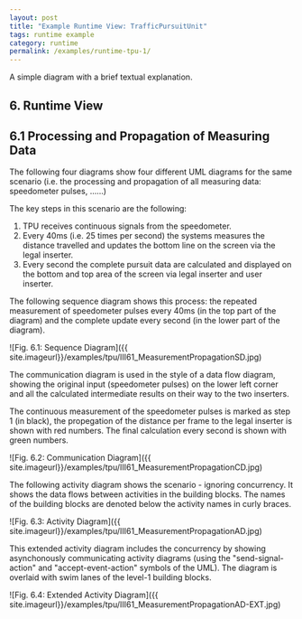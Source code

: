 ```yaml
---
layout: post
title: "Example Runtime View: TrafficPursuitUnit"
tags: runtime example 
category: runtime
permalink: /examples/runtime-tpu-1/
---
```



<div class="arc42-example">
A simple diagram with a brief textual explanation.
</div>

## 6. Runtime View 

## 6.1 Processing and Propagation of Measuring Data 

The following four diagrams show four different UML diagrams for the same scenario (i.e. the processing and propagation of all measuring data: speedometer pulses,  ......)

The key steps in this scenario are the following:

1. TPU receives continuous signals from the speedometer.
2. Every 40ms (i.e. 25 times per second) the systems measures the distance travelled and updates the bottom line on the screen via the legal inserter.
3. Every second the complete pursuit data are calculated and displayed on the bottom and top area of the screen via legal inserter and user inserter. 

The following sequence diagram shows this process: the repeated measurement of speedometer pulses every 40ms (in the top part of the diagram) and the complete update every second (in the lower part of the diagram).

![Fig. 6.1: Sequence Diagram]({{ site.imageurl}}/examples/tpu/III61_MeasurementPropagationSD.jpg)

The communication diagram is used in the style of a data flow diagram, showing the original input (speedometer pulses) on the lower left corner and all the calculated intermediate results on their way to the two inserters.

The continuous measurement of the speedometer pulses is marked as step 1 (in black), the propegation of the distance per frame  to the legal inserter is shown with red numbers. The final calculation every second is shown with green numbers.

![Fig. 6.2: Communication Diagram]({{ site.imageurl}}/examples/tpu/III61_MeasurementPropagationCD.jpg)

The following activity diagram shows the scenario - ignoring concurrency. It shows the data flows between activities in the building blocks. The names of the building blocks are denoted below the activity names in curly braces.


![Fig. 6.3: Activity Diagram]({{ site.imageurl}}/examples/tpu/III61_MeasurementPropagationAD.jpg)

This extended activity diagram includes the concurrency by showing asynchonously communicating activity diagrams (using the "send-signal-action" and "accept-event-action" symbols of the UML). The diagram is overlaid with swim lanes of the level-1 building blocks.


![Fig. 6.4: Extended Activity Diagram]({{ site.imageurl}}/examples/tpu/III61_MeasurementPropagationAD-EXT.jpg)

